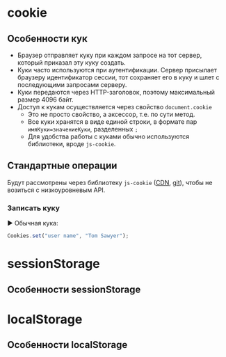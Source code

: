 # cookie

## Особенности кук

* Браузер отправляет куку при каждом запросе на тот сервер, который приказал эту куку создать.
* Куки часто используются при аутентификации. Сервер присылает браузеру идентификатор сессии, тот сохраняет его в куку и шлет с последующими запросами серверу.
* Куки передаются через HTTP-заголовок, поэтому максимальный размер 4096 байт.
* Доступ к кукам осуществляется через свойство `document.cookie`
  * Это не просто свойство, а аксессор, т.е. по сути метод.
  * Все куки хранятся в виде единой строки, в формате пар `имяКуки=значениеКуки`, разделенных `;`
  * Для удобства работы с куками обычно используются библиотеки, вроде `js-cookie`.

## Стандартные операции

Будут рассмотрены через библиотеку `js-cookie` ([CDN](https://www.jsdelivr.com/package/npm/js-cookie), [git](https://github.com/js-cookie/js-cookie)), чтобы не возиться с низкоуровневым API.

### Записать куку

► Обычная кука:

```javascript
Cookies.set("user name", "Tom Sawyer");
```





# sessionStorage

## Особенности sessionStorage







# localStorage

## Особенности localStorage

